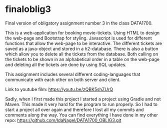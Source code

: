 # finaloblig3
Final version of obligatory assignment number 3 in the class DATA1700. 

This is a web-application for booking movie-tickets. Using HTML to design the web-page and Bootstrap for styling. Javascript is used for different functions that allow the web-page to be interactive. The different tickets are saved as a java-object and stored in a h2-database. There is also a button which allow you to delete all the tickets from the database. Both calling on the tickets to be shown in an alphabetical order in a table on the web-page and deleting all the tickets are done by using SQL updates. 

This assignment includes several different coding-languages that communicate with each other on both server and client. 

Link to youtube film: https://youtu.be/zQBK5shZUrQ


Sadly, when I first made this project I started a project using Gradle and not Maven. This made it very hard for the program to run properly. So I had to start a project all over again and therefore I lost all my commits and comments along the way. You can find everything I have done in my other repo: https://github.com/IdaNagel/DATA1700_OBLIG3.git 
